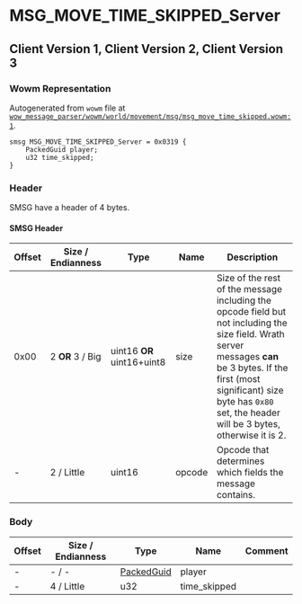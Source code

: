 # MSG_MOVE_TIME_SKIPPED_Server

## Client Version 1, Client Version 2, Client Version 3

### Wowm Representation

Autogenerated from `wowm` file at [`wow_message_parser/wowm/world/movement/msg/msg_move_time_skipped.wowm:1`](https://github.com/gtker/wow_messages/tree/main/wow_message_parser/wowm/world/movement/msg/msg_move_time_skipped.wowm#L1).
```rust,ignore
smsg MSG_MOVE_TIME_SKIPPED_Server = 0x0319 {
    PackedGuid player;
    u32 time_skipped;
}
```
### Header

SMSG have a header of 4 bytes.

#### SMSG Header

| Offset | Size / Endianness | Type   | Name   | Description |
| ------ | ----------------- | ------ | ------ | ----------- |
| 0x00   | 2 **OR** 3 / Big           | uint16 **OR** uint16+uint8 | size | Size of the rest of the message including the opcode field but not including the size field. Wrath server messages **can** be 3 bytes. If the first (most significant) size byte has `0x80` set, the header will be 3 bytes, otherwise it is 2.|
| -      | 2 / Little| uint16 | opcode | Opcode that determines which fields the message contains. |

### Body

| Offset | Size / Endianness | Type | Name | Comment |
| ------ | ----------------- | ---- | ---- | ------- |
| - | - / - | [PackedGuid](../types/packed-guid.md) | player |  |
| - | 4 / Little | u32 | time_skipped |  |

